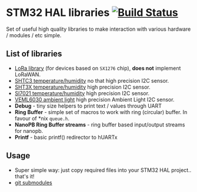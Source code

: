 # STM32 HAL libraries [![Build Status](https://travis-ci.org/belyalov/stm32-hal-libraries.svg?branch=master)](https://travis-ci.org/belyalov/stm32-hal-libraries)
Set of useful high quality libraries to make interaction with various hardware / modules / etc simple.

## List of libraries
- [LoRa library](https://github.com/belyalov/stm32-hal-libraries/blob/master/doc/lora.md) (for devices based on `SX1276` chip), **does not** implement LoRaWAN.
- [SHTC3 temperature/humidity](https://github.com/belyalov/stm32-hal-libraries/blob/master/doc/shtc3.md) no that high precision I2C sensor.
- [SHT3X temperature/humidity](https://github.com/belyalov/stm32-hal-libraries/blob/master/doc/sht3x.md) high precision I2C sensor.
- [SI7021 temperature/humidity](https://github.com/belyalov/stm32-hal-libraries/blob/master/doc/si7021.md) high precision I2C sensor.
- [VEML6030 ambient light](https://github.com/belyalov/stm32-hal-libraries/blob/master/doc/veml6030.md) high precision Ambient Light I2C sensor.
- **Debug** - tiny size helpers to print text / values through UART
- **Ring Buffer** - simple set of macros to work with ring (circular) buffer. In favour of \*nix `queue.h`.
- **NanoPB Ring Buffer streams** - ring buffer based input/output streams for nanopb.
- **Printf** - basic printf() redirector to hUARTx

## Usage
- Super simple way: just copy required files into your STM32 HAL project.. that's it!
- [git submodules](https://git-scm.com/book/en/v2/Git-Tools-Submodules)
